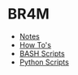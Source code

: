 # BR4M
- [Notes](https://github.com/br4m1337/BR4M/tree/main/Notes)
- [How To's](https://github.com/br4m1337/BR4M/tree/main/HowTo)
- [BASH Scripts](https://github.com/br4m1337/BR4M/tree/main/Scripts/BASH)
- [Python Scripts](https://github.com/br4m1337/BR4M/tree/main/Scripts/Python)
